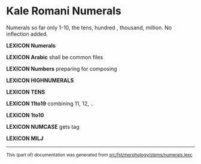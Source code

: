 # Kale Romani Numerals
Numerals so far only 1-10, the tens, hundred , thousand, million.
No inflection added.

**LEXICON Numerals** 

**LEXICON Arabic**  shall be common files

**LEXICON Numbers** preparing for composing

**LEXICON HIGHNUMERALS** 

**LEXICON TENS** 

**LEXICON 11to19** combining 11, 12, ..

**LEXICON 1to10** 

**LEXICON NUMCASE** gets tag

**LEXICON MILJ** 

* * *

<small>This (part of) documentation was generated from [src/fst/morphology/stems/numerals.lexc](https://github.com/giellalt/lang-rmf/blob/main/src/fst/morphology/stems/numerals.lexc)</small>
